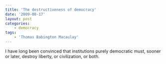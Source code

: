 ```yaml
---
title: 'The destructiveness of democracy'
date: '2009-08-17'
layout: post
categories:
    - democracy
tags:
    - 'Thomas Babington Macaulay'
---
```


I have long been convinced that institutions purely democratic must, sooner or later, destroy liberty, or civilization, or both.